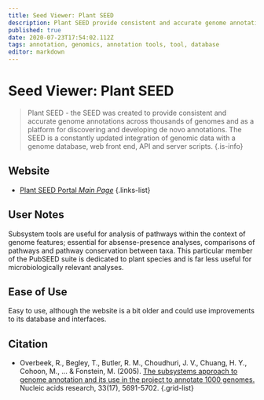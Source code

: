 ```yaml
---
title: Seed Viewer: Plant SEED
description: Plant SEED provide consistent and accurate genome annotations across many plant genomes.
published: true
date: 2020-07-23T17:54:02.112Z
tags: annotation, genomics, annotation tools, tool, database
editor: markdown
---
```


# Seed Viewer: Plant SEED

> Plant SEED - the SEED was created to provide consistent and accurate genome annotations across thousands of genomes and as a platform for discovering and developing de novo annotations. The SEED is a constantly updated integration of genomic data with a genome database, web front end, API and server scripts.
{.is-info}



## Website 

- [Plant SEED Portal *Main Page*](http://bioseed.mcs.anl.gov/~seaver/FIG/seedviewer.cgi?page=PlantSEED)
 {.links-list}

## User Notes
Subsystem tools are useful for analysis of pathways within the context of genome features; essential for absense-presence analyses, comparisons of pathways and pathway conservation between taxa. This particular member of the PubSEED suite is dedicated to plant species and is far less useful for microbiologically relevant analyses.

## Ease of Use
Easy to use, although the website is a bit older and could use improvements to its database and interfaces.


## Citation 

- Overbeek, R., Begley, T., Butler, R. M., Choudhuri, J. V., Chuang, H. Y., Cohoon, M., ... & Fonstein, M. (2005). [The subsystems approach to genome annotation and its use in the project to annotate 1000 genomes.](https://academic.oup.com/nar/article/33/17/5691/1067791) Nucleic acids research, 33(17), 5691-5702.
{.grid-list}